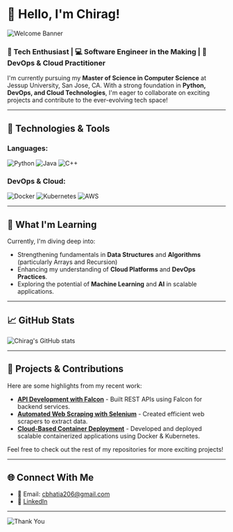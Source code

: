 # 👋 Hello, I'm Chirag! 

![Welcome Banner](https://via.placeholder.com/1024x200.png?text=Welcome+to+My+GitHub+Profile)

### 🚀 Tech Enthusiast | 💻 Software Engineer in the Making | 🔧 DevOps & Cloud Practitioner

I'm currently pursuing my **Master of Science in Computer Science** at Jessup University, San Jose, CA. With a strong foundation in **Python, DevOps, and Cloud Technologies**, I'm eager to collaborate on exciting projects and contribute to the ever-evolving tech space!

---

## 🔨 Technologies & Tools

### Languages:
![Python](https://img.shields.io/badge/Python-3776AB?style=for-the-badge&logo=python&logoColor=white)
![Java](https://img.shields.io/badge/Java-007396?style=for-the-badge&logo=java&logoColor=white)
![C++](https://img.shields.io/badge/C%2B%2B-00599C?style=for-the-badge&logo=c%2B%2B&logoColor=white)

### DevOps & Cloud:
![Docker](https://img.shields.io/badge/Docker-2496ED?style=for-the-badge&logo=docker&logoColor=white)
![Kubernetes](https://img.shields.io/badge/Kubernetes-326CE5?style=for-the-badge&logo=kubernetes&logoColor=white)
![AWS](https://img.shields.io/badge/AWS-232F3E?style=for-the-badge&logo=amazonaws&logoColor=white)

---

## 🌱 What I'm Learning
Currently, I'm diving deep into:
- Strengthening fundamentals in **Data Structures** and **Algorithms** (particularly Arrays and Recursion)
- Enhancing my understanding of **Cloud Platforms** and **DevOps Practices**.
- Exploring the potential of **Machine Learning** and **AI** in scalable applications.

---

## 📈 GitHub Stats

![Chirag's GitHub stats](https://github-readme-stats.vercel.app/api?username=yourgithubusername&show_icons=true&theme=radical)

---

## 📝 Projects & Contributions

Here are some highlights from my recent work:

- **[API Development with Falcon](https://github.com/yourgithubusername/project-1)** - Built REST APIs using Falcon for backend services.
- **[Automated Web Scraping with Selenium](https://github.com/yourgithubusername/project-2)** - Created efficient web scrapers to extract data.
- **[Cloud-Based Container Deployment](https://github.com/yourgithubusername/project-3)** - Developed and deployed scalable containerized applications using Docker & Kubernetes.

Feel free to check out the rest of my repositories for more exciting projects!

---

## 🌐 Connect With Me
- 📧 Email: cbhatia206@gmail.com
- 💼 [LinkedIn](https://www.linkedin.com/in/chirag-bhatia)

---

![Thank You](https://img.shields.io/badge/Thank%20You%20for%20Visiting!-E4405F?style=for-the-badge&logo=heart&logoColor=white)
